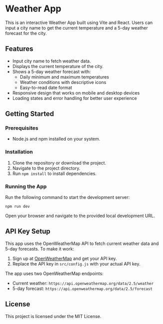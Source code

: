 # Weather App

This is an interactive Weather App built using Vite and React. Users can input a city name to get the current temperature and a 5-day weather forecast for the city.

## Features
- Input city name to fetch weather data.
- Displays the current temperature of the city.
- Shows a 5-day weather forecast with:
  - Daily minimum and maximum temperatures
  - Weather conditions with descriptive icons
  - Easy-to-read date format
- Responsive design that works on mobile and desktop devices
- Loading states and error handling for better user experience

## Getting Started

### Prerequisites
- Node.js and npm installed on your system.

### Installation
1. Clone the repository or download the project.
2. Navigate to the project directory.
3. Run `npm install` to install dependencies.

### Running the App
Run the following command to start the development server:
```
npm run dev
```

Open your browser and navigate to the provided local development URL.

## API Key Setup

This app uses the OpenWeatherMap API to fetch current weather data and 5-day forecasts. To make it work:
1. Sign up at [OpenWeatherMap](https://openweathermap.org/) and get your API key.
2. Replace the API key in `src/config.js` with your actual API key.

The app uses two OpenWeatherMap endpoints:
- Current weather: `https://api.openweathermap.org/data/2.5/weather`
- 5-day forecast: `https://api.openweathermap.org/data/2.5/forecast`

## License
This project is licensed under the MIT License.
